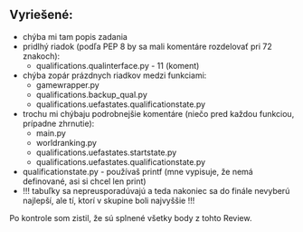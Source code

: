 ## Vyriešené:
* chýba mi tam popis zadania
* pridlhý riadok (podľa PEP 8 by sa mali komentáre rozdelovať pri 72 znakoch):
  * qualifications.qualinterface.py - 11 (koment)
* chýba zopár prázdnych riadkov medzi funkciami:
  * gamewrapper.py
  * qualifications.backup_qual.py
  * qualifications.uefastates.qualificationstate.py
* trochu mi chýbaju podrobnejšie komentáre (niečo pred každou funkciou, prípadne zhrnutie):
  * main.py
  * worldranking.py
  * qualifications.uefastates.startstate.py
  * qualifications.uefastates.qualificationstate.py
* qualificationstate.py - používaš printf (mne vypisuje, že nemá definované, asi si chcel len print)
* !!! tabuľky sa nepreusporadúvajú a teda nakoniec sa do finále nevyberú najlepší, ale tí, ktorí v skupine boli najvyššie !!!


Po kontrole som zistil, že sú splnené všetky body z tohto Review.
